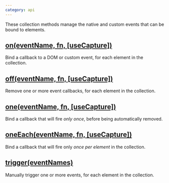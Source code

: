 ```yaml
---
category: api
---
```


These collection methods manage the native and custom events that can be bound to elements.

## [on(eventName, fn, \[useCapture\])](/api/on/)

Bind a callback to a DOM or custom event, for each element in the collection.

## [off(eventName, fn, \[useCapture\])](/api/off/)

Remove one or more event callbacks, for each element in the collection.

## [one(eventName, fn, \[useCapture\])](/api/one/)

Bind a callback that will fire _only once_, before being automatically removed.

## [oneEach(eventName, fn, \[useCapture\])](/api/oneEach/)

Bind a callback that will fire only _once per element_ in the collection.

## [trigger(eventNames)](/api/trigger/)

Manually trigger one or more events, for each element in the collection.